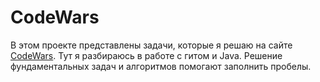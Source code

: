 # CodeWars
В этом проекте представлены задачи, которые я решаю на сайте [CodeWars](https://www.codewars.com/users/djirro). 
Тут я разбираюсь в работе с гитом и Java. Решение фундаментальных задач и алгоритмов помогают заполнить пробелы.
